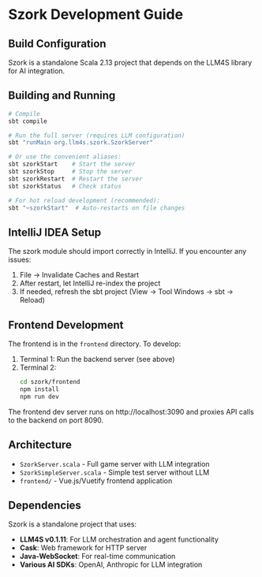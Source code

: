 # Szork Development Guide

## Build Configuration

Szork is a standalone Scala 2.13 project that depends on the LLM4S library for AI integration.

## Building and Running

```bash
# Compile
sbt compile

# Run the full server (requires LLM configuration)
sbt "runMain org.llm4s.szork.SzorkServer"

# Or use the convenient aliases:
sbt szorkStart    # Start the server
sbt szorkStop     # Stop the server
sbt szorkRestart  # Restart the server
sbt szorkStatus   # Check status

# For hot reload development (recommended):
sbt "~szorkStart"  # Auto-restarts on file changes
```

## IntelliJ IDEA Setup

The szork module should import correctly in IntelliJ. If you encounter any issues:

1. File → Invalidate Caches and Restart
2. After restart, let IntelliJ re-index the project
3. If needed, refresh the sbt project (View → Tool Windows → sbt → Reload)

## Frontend Development

The frontend is in the `frontend` directory. To develop:

1. Terminal 1: Run the backend server (see above)
2. Terminal 2: 
   ```bash
   cd szork/frontend
   npm install
   npm run dev
   ```

The frontend dev server runs on http://localhost:3090 and proxies API calls to the backend on port 8090.

## Architecture

- `SzorkServer.scala` - Full game server with LLM integration
- `SzorkSimpleServer.scala` - Simple test server without LLM
- `frontend/` - Vue.js/Vuetify frontend application

## Dependencies

Szork is a standalone project that uses:
- **LLM4S v0.1.11**: For LLM orchestration and agent functionality
- **Cask**: Web framework for HTTP server
- **Java-WebSocket**: For real-time communication
- **Various AI SDKs**: OpenAI, Anthropic for LLM integration